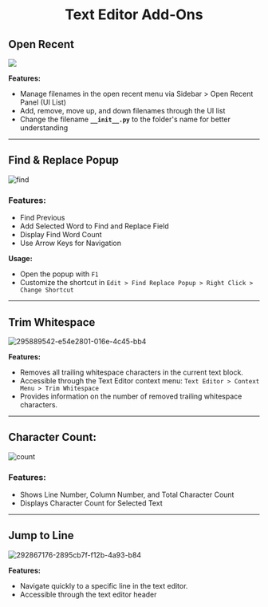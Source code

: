 <h1 align="center">Text Editor Add-Ons</h1>

## Open Recent

<img src="https://github.com/Jishnu-jithu/text-editor-addons/blob/ddfb7b0192ae661e178c44f8f0ac403b2b47a690/Videos/Open%20Recent%20v1.3.gif">

**Features:** 
- Manage filenames in the open recent menu via Sidebar > Open Recent Panel (UI List)
- Add, remove, move up, and down filenames through the UI list
- Change the filename **`__init__.py`** to the folder's name for better understanding

------------

## Find & Replace Popup

![find](https://github.com/Jishnu-jithu/text-editor-addons/assets/145359279/a4b69aa1-abd7-42cc-8084-6362716e2c01)

### Features:

- Find Previous
- Add Selected Word to Find and Replace Field
- Display Find Word Count
- Use Arrow Keys for Navigation

**Usage:**
- Open the popup with `F1`
- Customize the shortcut in `Edit > Find Replace Popup > Right Click > Change Shortcut`

------------

## Trim Whitespace

![295889542-e54e2801-016e-4c45-bb4](https://github.com/Jishnu-jithu/text-editor-addons/assets/145359279/eff27e80-c72a-40f5-9f85-e2e94a2a95c0)

**Features:**
- Removes all trailing whitespace characters in the current text block.
- Accessible through the Text Editor context menu: `Text Editor > Context Menu > Trim Whitespace`
- Provides information on the number of removed trailing whitespace characters.

------------

## Character Count:

![count](https://github.com/Jishnu-jithu/text-editor-addons/assets/145359279/9375d499-a79f-483c-8163-2a13841f6968)

### Features:

- Shows Line Number, Column Number, and Total Character Count
- Displays Character Count for Selected Text

------------

## Jump to Line

![292867176-2895cb7f-f12b-4a93-b84](https://github.com/Jishnu-jithu/text-editor-addons/assets/145359279/6e7b62b8-ca65-44b3-82f7-b4b792dc1a0c)

**Features:**
- Navigate quickly to a specific line in the text editor.
- Accessible through the text editor header
